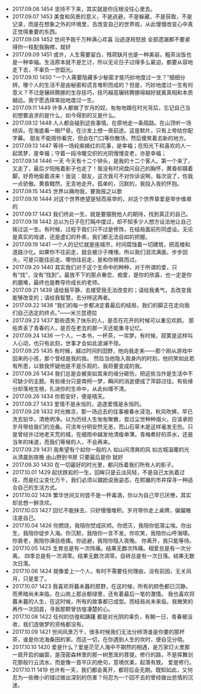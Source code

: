 - 2017.09.06 1454 坚持不下来，其实就是你压根没往心里去。
- 2017.09.07 1453 美食和风景的意义，不是逃避，不是躲藏，不是获取，不是记录，而是在想象之外的环境里，去改变自己的世界观，从此慢慢改变心中真正觉得重要的东西。
- 2017.09.08 1452 世间予我千万种满心欢喜 沿途逐枝怒放 全部遗漏都不要紧 得你一枝配我胸襟，就好
- 2017.09.09 1451 或许，人生需要留白，残荷缺月也是一种美丽，粗茶淡饭也是一种幸福。生活原本就不是乞讨，所以无论日子过得多么窘迫，都要从容地走下去，不辜负一世韶光。
- 2017.09.10 1450 “一个人需要隐藏多少秘密才能巧妙地度过一生？”细细分辨，哪个人的生活不是由秘密和谎言堆积而成的？但是，巧妙地度过一生有何意义？不过是辗转腾挪的生存技巧，技巧越高辗转腾挪得越好就离真相和本质越远。我宁愿选择笨拙地度过一生。
- 2017.09.11 1449 许多人都做了岁月的奴，匆匆地跟在时光背后，忘记自己当初想要追求的是什么，如今得到的又是什么。
- 2017.09.12 1448 人人都会碰到这些事情。在原地走一条陌路。在山顶听一场倾诉。在海底看一眼尸骨。在沙发上想一夜前途。这是默片，只有上帝给你配字幕。 朋友不能陪你看完，但会在门口等你散场，然后傻笑着去新的地方。
- 2017.09.13 1447 等待一场姹紫嫣红的花事，是幸福；在阳光下和喜欢的人一起筑梦，是幸福；守着一段冷暖交织的光阴慢慢变老，亦是幸福；
- 2017.09.14 1446 一天 今天有十二个钟头，是我的十二个客人。第一个来了，又走了，最后夕阳拖着影子也走了！我没有时间盘问自己的胸怀，黄昏却蹑着脚，好奇地偷着进来！我说：朋友，这次我可不对你诉说啊，每次说了，伤我一点骄傲。黄昏黯然，无言地走开。孤单的，沉默的，我投入夜的怀抱。
- 2017.09.15 1445 世界以痛吻我，要我报之以歌
- 2017.09.16 1444 对这个世界绝望是轻而易举的，对这个世界挚爱是举步维艰的
- 2017.09.17 1443 我们终此一生，就是要摆脱他人的期待，找到真正的自己。
- 2017.09.18 1442 总以为日子在打盹中度过，却不知多少人想方设法地让自己挨过这一生。有时候，过程于我们只不过是修饰，在结局面前形同虚设。无论是真实的戏谑，还是虚幻的朴素，我们都无法自如的把握。
- 2017.09.19 1441 一个人的记忆就是座城市，时间腐蚀着一切建筑，把高楼和道路沙化。如果你不往前走，就会被沙子掩埋。所以我们泪流满面，步步回头，可是只能往前走。哪怕往前走，是和你擦肩而过。
- 2017.09.20 1440 其实我们对于这个生命中的种种，对于所谓的爱，只有“找”，没有“找到”。最放不下的那点眷恋、痴爱，是你的欣喜，也一定是你的磨难，最终也是教导你成长的老师。
- 2017.09.21 1439 请给我平静，去接受我无法改变的；请给我勇气，去改变我能够改变的；请给我智慧，去分辨这两者。
- 2017.09.22 1438 “我们的每一步都决定着最后的结局，我们的脚正在走向我们自己选定的终点。”——米兰昆德拉
- 2017.09.23 1437 那些遗失了快乐的人，是否在花开的时候可以重见欢颜。 那些弄丢了青春的人，是否在老去的那一天还能重寻记忆。
- 2017.09.24 1436 一个人，一本书，一杯茶，一帘梦。有时候，寂寞是这样叫人心动，也只有此刻，世事才会如此波澜不惊。
- 2017.09.25 1435 有时候，越过时间的田野，他向我走来——那个刚从游戏中回来的小孩，那个曾经是我的我。 然后当他隐入我身内的时刻，他的笑如此若有所思，以致我怀疑他是不是乐观的，我将要变成的我。
- 2017.09.26 1434 我们总是会被突如其来的缘分砸伤，把这些当作是生活中不可缺少的主题。有些缘分只是南柯一梦，瞬间的消逝便成了萍踪过往。有些缘分却落地生根，扎进你的生命中，从此纠缠不清。
- 2017.09.26 1434 你若安好，便是晴天。
- 2017.09.27 1433 爱情不是永恒的，追逐爱情是永恒的。
- 2017.09.28 1432 时光微凉，那一场远去的往事被春水浸泡，秋风吹拂，早已洗去铅华，清绝明净。以为历经人生匆匆聚散，尝过尘世种种烟火，应该承担岁月带给我们的沧桑。可流年分明安然无恙，而山石草木是这样毫发无伤。只是曾经许过地老天荒的城，在细雨中越发地清瘦单薄。青梅煮好的茶水，还是当年的味道，而我们等候的人，不会再来。
- 2017.09.29 1431 我希望有个如你一般的人 如山间清爽的风 如古城温暖的光 从清晨到夜晚 由山野到书房 只要最后是你 就好
- 2017.09.30 1430 在一切最好的时光里，都闪烁着我们所有人的影子。
- 2017.10.01 1429 起伏跌宕的一生，回眸只是云淡风轻，不是自己太执着过往，而是红尘变化万千，我们必须以踉跄说我姿态，在熙攘的市井探寻一种适合自己的生活方式。
- 2017.10.02 1428 繁华世间又何尝不是一杯毒酒，你以为自己早已厌倦，其实却总想一醉贪欢。
- 2017.10.03 1427 回忆不能抹去，只好慢慢堆积。岁月带你走上桌牌，偏偏赌注是自己。
- 2017.10.04 1426 你燃烧，我陪你焚成灰烬。你熄灭，我陪你低落尘埃。你出生，我陪你徒步入海。你沉默，我陪你一言不发。你欢笑，我陪你山呼海啸。你衰老，我陪你满目疮痍。你逃避，我陪你隐入夜晚。 你离开，我只能等待。
- 2017.10.05 1425 生育总是有一次阵痛。结果无数次阵痛。相爱总是有一次分离。 四季总是有一次凋零。结果无数次凋零。自转总是有一次日落。结果无数次日落。
- 2017.10.06 1424 就像爱上一个人，有时不需要任何理由，没有前因，无关风月，只是爱了。
- 2017.10.07 1423 我喜欢将暮未暮的原野，在这时候，所有的颜色都已沉静。而黑暗尚未来临，在山岗上那丛郁绿里，还有着最后一笔的激情。 我也喜欢将暮未暮的人生，在这时候，所有的故事都已成型。而结局尚未来临，我微笑的再作一次回首，寻我那颗曾彷徨凄楚的心。
- 2017.10.08 1422 任何的彷徨和踌躇 都是对光阴的辜负，有朝一日，青春被没收，我们连做梦的资格都没有。
- 2017.10.09 1421 世间风景万千，很多时候我们无法分辨清谁是你要的那杯茶，谁是你沧海桑田的家。而这一切，在你遇到人生的坎时，便自见分晓。
- 2017.10.10 1420 爱是什么？爱是茫茫人海中不期然的相遇，是万家灯火里那一扇开启的幽窗，是茂密森林里的那一树葱茏的菩提。修行的路，不是挥舞剑花那般行云流水，而是像一首平仄的绝句，意境优美，起落有致。 爱是修行。
- 2017.10.11 1419 也许有一天，我们都会离开，都将后会无期。既知如此，又何忍为一些微小的错过做出深刻的伤害？何忍为一个回不去的曾经做出悲情的沉迷。
